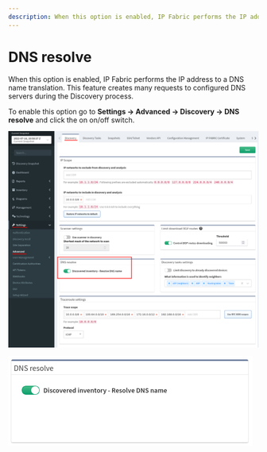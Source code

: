 ```yaml
---
description: When this option is enabled, IP Fabric performs the IP address to a DNS name translation. This feature creates many requests to configured DNS servers.
---
```


# DNS resolve

When this option is enabled, IP Fabric performs the IP address to a DNS
name translation. This feature creates many requests to configured DNS
servers during the Discovery process.

To enable this option go to **Settings → Advanced → Discovery → DNS
resolve** and click the on on/off switch.

![DNS resolve](./1959395329.png "DNS resolve")

![DNS resolve](./102400056.png "DNS resolve")
